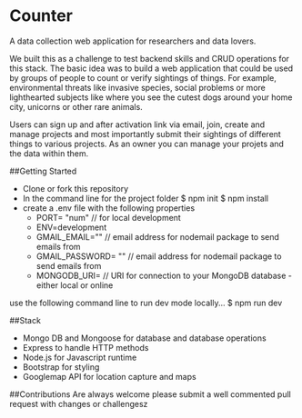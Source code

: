 # Counter
A data collection web application for researchers and data lovers.

We built this as a challenge to test backend skills and CRUD operations for this stack. The basic idea was to build a web application that could be used by groups of people to count or verify sightings of things. For example, environmental threats like invasive species, social problems or more lighthearted subjects like where you see the cutest dogs around your home city, unicorns or other rare animals. 

Users can sign up and after activation link via email, join, create and manage projects and most importantly submit their sightings of different things to various projects. As an owner you can manage your projets and the data within them.

##Getting Started
- Clone or fork this repository
- In the command line for the project folder 
    $ npm init
    $ npm install
- create a .env file with the following properties
  - PORT= "num" // for local development
  - ENV=development
  - GMAIL_EMAIL="" // email address for nodemail package to send emails from 
  - GMAIL_PASSWORD= "" // email address for nodemail package to send emails from 
  - MONGODB_URI=  // URI for connection to your MongoDB database - either local or online

use the following command line to run dev mode locally...
 $ npm run dev

##Stack
- Mongo DB and Mongoose for database and database operations
- Express to handle HTTP methods
- Node.js for Javascript runtime
- Bootstrap for styling 
- Googlemap API for location capture and maps

##Contributions
Are always welcome please submit a well commented pull request with changes or challengesz
